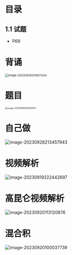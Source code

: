 # 目录



## 1.1 试题

* P69



# 背诵

<img src="https://cvp.oss-cn-shanghai.aliyuncs.com/picgo/202309282156299.png" alt="image-20230928215607244" style="zoom:67%;" />



# 题目

<img src="https://cvp.oss-cn-shanghai.aliyuncs.com/picgo/202309192016023.png" alt="image-20230919201632933" style="zoom:50%;" />



# 自己做

![image-20230928213457943](https://cvp.oss-cn-shanghai.aliyuncs.com/picgo/202309282134061.png)



# 视频解析

![image-20230919222442697](https://cvp.oss-cn-shanghai.aliyuncs.com/picgo/202309192224118.png)



# 高昆仑视频解析

![image-20230920113120876](https://cvp.oss-cn-shanghai.aliyuncs.com/picgo/202309201131159.png)



# 混合积

![image-20230920100037739](https://cvp.oss-cn-shanghai.aliyuncs.com/picgo/202309201000877.png)
